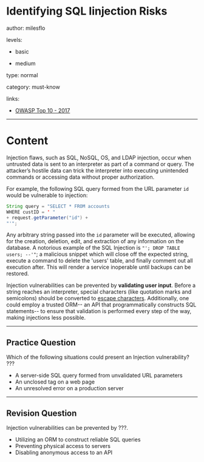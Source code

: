 # Identifying SQL Iinjection Risks
author: milesflo

levels:

  - basic

  - medium

type: normal

category: must-know

links:

  - [OWASP Top 10 - 2017](https://www.owasp.org/images/7/72/OWASP_Top_10-2017_%28en%29.pdf.pdf)

---
# Content

Injection flaws, such as SQL, NoSQL, OS, and LDAP injection, occur when untrusted data is sent to an interpreter as part of a command or query. The attacker’s hostile data can trick the interpreter into executing unintended commands or accessing data without proper authorization.

For example, the following SQL query formed from the URL parameter `id` would be vulnerable to injection:
```java
String query = "SELECT * FROM accounts
WHERE custID = ' "
+ request.getParameter("id") +
"'";
```
Any arbitrary string passed into the `id` parameter will be executed, allowing for the creation, deletion, edit, and extraction of any information on the database. A notorious example of the SQL Injection is `"'; DROP TABLE users; --'"`; a malicious snippet which will close off the expected string, execute a command to delete the 'users' table, and finally comment out all execution after. This will render a service inoperable until backups can be restored.


Injection vulnerabilities can be prevented by **validating user input**. Before a string reaches an interpreter, special characters (like quotation marks and semicolons) should be converted to [escape characters](https://en.wikipedia.org/wiki/Escape_character). Additionally, one could employ a trusted ORM-- an API that programmatically constructs SQL statements-- to ensure that validation is performed every step of the way, making injections less possible.

---
## Practice Question

Which of the following situations could present an Injection vulnerability?
???

* A server-side SQL query formed from unvalidated URL parameters
* An unclosed tag on a web page
* An unresolved error on a production server

---
## Revision Question

Injection vulnerabilities can be prevented by ???.

* Utilizing an ORM to construct reliable SQL queries
* Preventing physical access to servers
* Disabling anonymous access to an API